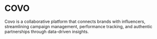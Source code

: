 # COVO
Covo is a collaborative platform that connects brands with influencers, streamlining campaign management, performance tracking, and authentic partnerships through data-driven insights.
